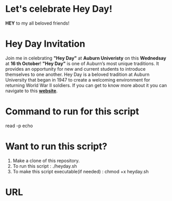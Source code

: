 # Let's celebrate Hey Day!
**HEY** to my all beloved friends!
# Hey Day Invitation
Join me in celebrating **"Hey Day"** at **Auburn Univeristy** on this **Wednedsay** at **16 th October**! **"Hey Day"** is one of Auburn’s most unique traditions. It provides an opportunity for new and current students to introduce themselves to one another. Hey Day is a beloved tradition at Auburn University that began in 1947 to create a welcoming environment for returning World War II soldiers. If you can get to know more about it you can navigate to this **[website](https://sga.auburn.edu/hey-day/)**.
# Command to run for this script
read -p echo
# Want to run this script?
1. Make a clone of this repository.
2. To run this script : ./heyday.sh
3. To make this script executable(if needed) : chmod +x heyday.sh
# URL
